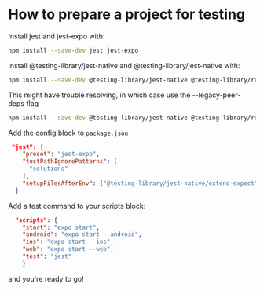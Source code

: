 # How to prepare a project for testing

Install jest and jest-expo with:

```bash
npm install --save-dev jest jest-expo
```

Install @testing-library/jest-native and @testing-library/jest-native with:

```bash
npm install --save-dev @testing-library/jest-native @testing-library/react-native
```

This might have trouble resolving, in which case use the --legacy-peer-deps flag

```bash
npm install --save-dev @testing-library/jest-native @testing-library/react-native --legacy-peer-deps
```

Add the config block to `package.json`

```json
 "jest": {
    "preset": "jest-expo",
    "testPathIgnorePatterns": [
      "solutions"
    ],
    "setupFilesAfterEnv": ["@testing-library/jest-native/extend-expect"]
  }
```

Add a test command to your scripts block:

```json
  "scripts": {
    "start": "expo start",
    "android": "expo start --android",
    "ios": "expo start --ios",
    "web": "expo start --web",
    "test": "jest"
	}
```

and you're ready to go!